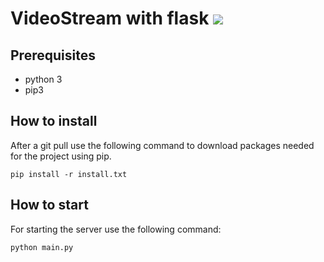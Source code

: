 # VideoStream with flask  ![](https://github.com/RemcoDewlde/videostreamflask/workflows/pythonapp.yml/badge.svg)

## Prerequisites
* python 3
* pip3

## How to install
After a git pull use the following command to download packages needed for the project using pip.

    pip install -r install.txt


## How to start
For starting the server use the following command:

    python main.py

